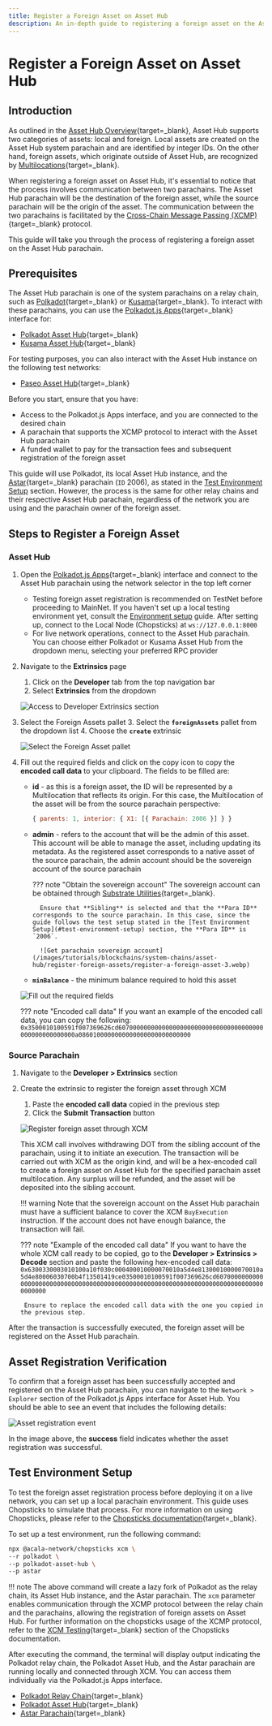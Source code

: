 ```yaml
---
title: Register a Foreign Asset on Asset Hub
description: An in-depth guide to registering a foreign asset on the Asset Hub parachain, providing clear, step-by-step instructions.
---
```


# Register a Foreign Asset on Asset Hub

## Introduction

As outlined in the [Asset Hub Overview](/polkadot-protocol/architecture/system-chains/asset-hub){target=\_blank}, Asset Hub supports two categories of assets: local and foreign. Local assets are created on the Asset Hub system parachain and are identified by integer IDs. On the other hand, foreign assets, which originate outside of Asset Hub, are recognized by [Multilocations](https://wiki.polkadot.network/docs/learn/xcm/fundamentals/multilocation-summary){target=\_blank}.

When registering a foreign asset on Asset Hub, it's essential to notice that the process involves communication between two parachains. The Asset Hub parachain will be the destination of the foreign asset, while the source parachain will be the origin of the asset. The communication between the two parachains is facilitated by the [Cross-Chain Message Passing (XCMP)](https://wiki.polkadot.network/docs/learn-xcm){target=\_blank} protocol.

This guide will take you through the process of registering a foreign asset on the Asset Hub parachain.

## Prerequisites

The Asset Hub parachain is one of the system parachains on a relay chain, such as [Polkadot](https://polkadot.js.org/apps/?rpc=wss%3A%2F%2Fpolkadot.api.onfinality.io%2Fpublic-ws#/explorer){target=\_blank} or [Kusama](https://polkadot.js.org/apps/?rpc=wss%3A%2F%2Fkusama.api.onfinality.io%2Fpublic-ws#/explorer){target=\_blank}. To interact with these parachains, you can use the [Polkadot.js Apps](https://polkadot.js.org/apps/#/explorer){target=\_blank} interface for:

- [Polkadot Asset Hub](https://polkadot.js.org/apps/?rpc=wss%3A%2F%2Fasset-hub-polkadot-rpc.dwellir.com#/explorer){target=\_blank}
- [Kusama Asset Hub](https://polkadot.js.org/apps/?rpc=wss%3A%2F%2Fsys.ibp.network%2Fstatemine#/explorer){target=\_blank}

For testing purposes, you can also interact with the Asset Hub instance on the following test networks:

- [Paseo Asset Hub](https://polkadot.js.org/apps/?rpc=wss%3A%2F%2Fpas-rpc.stakeworld.io%2Fassethub#/explorer){target=\_blank}

Before you start, ensure that you have: 

- Access to the Polkadot.js Apps interface, and you are connected to the desired chain
- A parachain that supports the XCMP protocol to interact with the Asset Hub parachain
- A funded wallet to pay for the transaction fees and subsequent registration of the foreign asset

This guide will use Polkadot, its local Asset Hub instance, and the [Astar](https://astar.network/){target=\_blank} parachain (`ID` 2006), as stated in the [Test Environment Setup](#test-environment-setup) section. However, the process is the same for other relay chains and their respective Asset Hub parachain, regardless of the network you are using and the parachain owner of the foreign asset.

## Steps to Register a Foreign Asset

### Asset Hub

1. Open the [Polkadot.js Apps](https://polkadot.js.org/apps/){target=\_blank} interface and connect to the Asset Hub parachain using the network selector in the top left corner 

      - Testing foreign asset registration is recommended on TestNet before proceeding to MainNet. If you haven't set up a local testing environment yet, consult the [Environment setup](#test-environment-setup) guide. After setting up, connect to the Local Node (Chopsticks) at `ws://127.0.0.1:8000`
      - For live network operations, connect to the Asset Hub parachain. You can choose either Polkadot or Kusama Asset Hub from the dropdown menu, selecting your preferred RPC provider

2. Navigate to the **Extrinsics** page
      1. Click on the **Developer** tab from the top navigation bar
      2. Select **Extrinsics** from the dropdown

    ![Access to Developer Extrinsics section](/images/tutorials/blockchains/system-chains/asset-hub/register-foreign-assets/register-a-foreign-asset-1.webp)

3. Select the Foreign Assets pallet
      3. Select the **`foreignAssets`** pallet from the dropdown list
      4. Choose the **`create`** extrinsic

    ![Select the Foreign Asset pallet](/images/tutorials/blockchains/system-chains/asset-hub/register-foreign-assets/register-a-foreign-asset-2.webp)

3. Fill out the required fields and click on the copy icon to copy the **encoded call data** to your clipboard. The fields to be filled are:

    - **id** - as this is a foreign asset, the ID will be represented by a Multilocation that reflects its origin. For this case, the Multilocation of the asset will be from the source parachain perspective:
  
        ```javascript
        { parents: 1, interior: { X1: [{ Parachain: 2006 }] } }
        ```

    - **admin** - refers to the account that will be the admin of this asset. This account will be able to manage the asset, including updating its metadata. As the registered asset corresponds to a native asset of the source parachain, the admin account should be the sovereign account of the source parachain
      
        ??? note "Obtain the sovereign account"
            The sovereign account can be obtained through [Substrate Utilities](https://www.shawntabrizi.com/substrate-js-utilities/){target=\_blank}.

            Ensure that **Sibling** is selected and that the **Para ID** corresponds to the source parachain. In this case, since the guide follows the test setup stated in the [Test Environment Setup](#test-environment-setup) section, the **Para ID** is `2006`.

            ![Get parachain sovereign account](/images/tutorials/blockchains/system-chains/asset-hub/register-foreign-assets/register-a-foreign-asset-3.webp)


    - **`minBalance`** - the minimum balance required to hold this asset

    ![Fill out the required fields](/images/tutorials/blockchains/system-chains/asset-hub/register-foreign-assets/register-a-foreign-asset-4.webp)

    ??? note "Encoded call data"
        If you want an example of the encoded call data, you can copy the following:
        ```
        0x3500010100591f007369626cd6070000000000000000000000000000000000000000000000000000a0860100000000000000000000000000
        ```


### Source Parachain

1. Navigate to the **Developer > Extrinsics** section
2. Create the extrinsic to register the foreign asset through XCM
      1. Paste the **encoded call data** copied in the previous step
      2. Click the **Submit Transaction** button

    ![Register foreign asset through XCM](/images/tutorials/blockchains/system-chains/asset-hub/register-foreign-assets/register-a-foreign-asset-5.webp)

    This XCM call involves withdrawing DOT from the sibling account of the parachain, using it to initiate an execution. The transaction will be carried out with XCM as the origin kind, and will be a hex-encoded call to create a foreign asset on Asset Hub for the specified parachain asset multilocation. Any surplus will be refunded, and the asset will be deposited into the sibling account.

    !!! warning
        Note that the sovereign account on the Asset Hub parachain must have a sufficient balance to cover the XCM `BuyExecution` instruction. If the account does not have enough balance, the transaction will fail.

    ??? note "Example of the encoded call data"
        If you want to have the whole XCM call ready to be copied, go to the **Developer > Extrinsics > Decode** section and paste the following hex-encoded call data:
        ```
        0x6300330003010100a10f030c000400010000070010a5d4e81300010000070010a5d4e80006030700b4f13501419ce03500010100591f007369626cd607000000000000000000000000000000000000000000000000000000000000000000000000000000000000
        ```

        Ensure to replace the encoded call data with the one you copied in the previous step.

After the transaction is successfully executed, the foreign asset will be registered on the Asset Hub parachain. 

## Asset Registration Verification

To confirm that a foreign asset has been successfully accepted and registered on the Asset Hub parachain, you can navigate to the `Network > Explorer` section of the Polkadot.js Apps interface for Asset Hub. You should be able to see an event that includes the following details:

![Asset registration event](/images/tutorials/blockchains/system-chains/asset-hub/register-foreign-assets/register-a-foreign-asset-6.webp)

In the image above, the **success** field indicates whether the asset registration was successful.

## Test Environment Setup

To test the foreign asset registration process before deploying it on a live network, you can set up a local parachain environment. This guide uses Chopsticks to simulate that process. For more information on using Chopsticks, please refer to the [Chopsticks documentation](/develop/toolkit/blockchain/fork-chains/chopsticks/get-started){target=\_blank}.

To set up a test environment, run the following command:

```bash
npx @acala-network/chopsticks xcm \
--r polkadot \
--p polkadot-asset-hub \
--p astar
```
!!! note
    The above command will create a lazy fork of Polkadot as the relay chain, its Asset Hub instance, and the Astar parachain. The `xcm` parameter enables communication through the XCMP protocol between the relay chain and the parachains, allowing the registration of foreign assets on Asset Hub. For further information on the chopsticks usage of the XCMP protocol, refer to the [XCM Testing](tutorials/blockchains/testing/fork-live-chains/#xcm-testing){target=\_blank} section of the Chopsticks documentation.

After executing the command, the terminal will display output indicating the Polkadot relay chain, the Polkadot Asset Hub, and the Astar parachain are running locally and connected through XCM. You can access them individually via the Polkadot.js Apps interface.

- [Polkadot Relay Chain](https://polkadot.js.org/apps/?rpc=wss%3A%2F%2Flocalhost%3A8002#/explorer){target=\_blank}
- [Polkadot Asset Hub](https://polkadot.js.org/apps/?rpc=wss%3A%2F%2Flocalhost%3A8000#/explorer){target=\_blank}
- [Astar Parachain](https://polkadot.js.org/apps/?rpc=wss%3A%2F%2Flocalhost%3A8001#/explorer){target=\_blank}